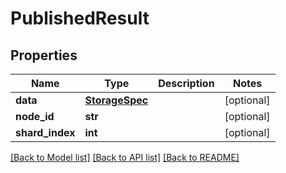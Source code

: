 # PublishedResult

## Properties
Name | Type | Description | Notes
------------ | ------------- | ------------- | -------------
**data** | [**StorageSpec**](StorageSpec.md) |  | [optional] 
**node_id** | **str** |  | [optional] 
**shard_index** | **int** |  | [optional] 

[[Back to Model list]](../README.md#documentation-for-models) [[Back to API list]](../README.md#documentation-for-api-endpoints) [[Back to README]](../README.md)

